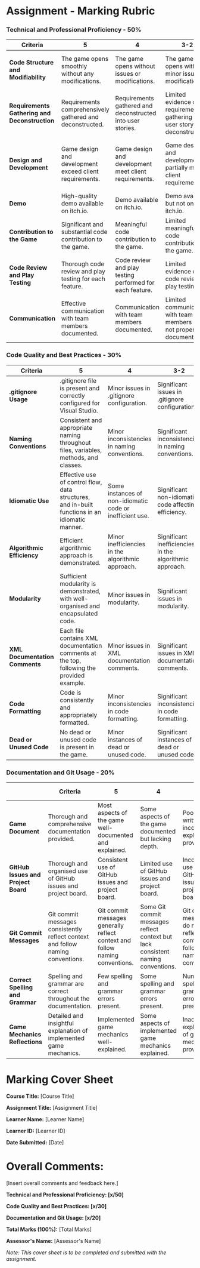# Assignment - Marking Rubric

### Technical and Professional Proficiency - 50%

| **Criteria**                                  | **5**                                                         | **4**                                                      | **3-2**                                                                  | **1-0**                                                                     |
| --------------------------------------------- | ------------------------------------------------------------- | ---------------------------------------------------------- | ------------------------------------------------------------------------ | --------------------------------------------------------------------------- |
| **Code Structure and Modifiability**          | The game opens smoothly without any modifications.     | The game opens without issues or modifications.     | The game opens with minor issues or modifications.                | The game fails to open or requires significant modifications.        |
| **Requirements Gathering and Deconstruction** | Requirements comprehensively gathered and deconstructed.      | Requirements gathered and deconstructed into user stories. | Limited evidence of requirements gathering or user story deconstruction. | No evidence of requirements gathering or user story deconstruction.         |
| **Design and Development**                    | Game design and development exceed client requirements.       | Game design and development meet client requirements.      | Game design and development partially meet client requirements.          | Game design and development significantly deviate from client requirements. |
| **Demo**                                      | High-quality demo available on itch.io.                       | Demo available on itch.io.                                 | Demo available but not on itch.io.                                       | No demo available or not on itch.io.                                        |
| **Contribution to the Game**            | Significant and substantial code contribution to the game. | Meaningful code contribution to the game.               | Limited meaningful code contribution to the game.                     | No meaningful code contribution to the game.                             |
| **Code Review and Play Testing**              | Thorough code review and play testing for each feature.       | Code review and play testing performed for each feature.   | Limited evidence of code review or play testing.                         | No evidence of code review or play testing.                                 |
| **Communication**                             | Effective communication with team members documented.         | Communication with team members documented.                | Limited communication with team members or not properly documented.      | No communication with team members or not documented.                       |


### Code Quality and Best Practices - 30%

| **Criteria**                   | **5**                                                                                          | **4**                                                    | **3-2**                                                 | **1-0**                                                  |
| ------------------------------ | ---------------------------------------------------------------------------------------------- | -------------------------------------------------------- | ------------------------------------------------------- | -------------------------------------------------------- |
| **.gitignore Usage**           | .gitignore file is present and correctly configured for Visual Studio.                         | Minor issues in .gitignore configuration.                | Significant issues in .gitignore configuration.         | Missing or incorrect .gitignore file.                    |
| **Naming Conventions**         | Consistent and appropriate naming throughout files, variables, methods, and classes.           | Minor inconsistencies in naming conventions.             | Significant inconsistencies in naming conventions.      | Naming conventions are not followed.                     |
| **Idiomatic Use**              | Effective use of control flow, data structures, and in-built functions in an idiomatic manner. | Some instances of non-idiomatic code or inefficient use. | Significant non-idiomatic code affecting efficiency.    | Poor use of control flow, data structures, or functions. |
| **Algorithmic Efficiency**     | Efficient algorithmic approach is demonstrated.                                                | Minor inefficiencies in the algorithmic approach.        | Significant inefficiencies in the algorithmic approach. | Poor or non-efficient algorithmic approach.              |
| **Modularity**                 | Sufficient modularity is demonstrated, with well-organised and encapsulated code.              | Minor issues in modularity.                              | Significant issues in modularity.                       | Lack of modularity, code is not well-organised.          |
| **XML Documentation Comments** | Each file contains XML documentation comments at the top, following the provided example.      | Minor issues in XML documentation comments.              | Significant issues in XML documentation comments.       | Missing or incorrect XML documentation comments.         |
| **Code Formatting**            | Code is consistently and appropriately formatted.                                              | Minor inconsistencies in code formatting.                | Significant inconsistencies in code formatting.         | Poor or non-consistent code formatting.                  |
| **Dead or Unused Code**        | No dead or unused code is present in the game.                                          | Minor instances of dead or unused code.                  | Significant instances of dead or unused code.           | Widespread presence of dead or unused code.              |



### Documentation and Git Usage - 20%

| | **Criteria**                   | **5**                                                                                          | **4**                                                    | **3-2**                                                 | **1-0**                                                  |
| ------------------------------ | ---------------------------------------------------------------------------------------------- | -------------------------------------------------------- | ------------------------------------------------------- | -------------------------------------------------------- | --- |
| **Game Document**    | Thorough and comprehensive documentation provided.         | Most aspects of the game well-documented and explained.   | Some aspects of the game documented but lacking depth.  | Poorly written or incomplete explanation provided.  |                                                  |                                                  |
| **GitHub Issues and Project Board**                                       | Thorough and organised use of GitHub issues and project board. | Consistent use of GitHub issues and project board.        | Limited use of GitHub issues and project board.        | Inconsistent use of GitHub issues and project board. |                                                  |                                                  |
| **Git Commit Messages**          | Git commit messages consistently reflect context and follow naming conventions. | Git commit messages generally reflect context and follow naming conventions. | Some Git commit messages reflect context but lack consistent naming conventions. | Git commit messages do not reflect context or follow naming conventions. |                                                  |                                                  |
| **Correct Spelling and Grammar**                                                                                   | Spelling and grammar are correct throughout the documentation. | Few spelling and grammar errors present.                 | Some spelling and grammar errors present.              | Numerous spelling and grammar errors present.        |                                                  |                                                  |
| **Game Mechanics Reflections**                  | Detailed and insightful explanation of implemented game mechanics. | Implemented game mechanics well-explained.               | Some aspects of implemented game mechanics explained.   | Inadequate explanation of game mechanics provided.   |                                                  |                                                  |

# Marking Cover Sheet

**Course Title:** [Course Title]

**Assignment Title:** [Assignment Title]

**Learner Name:** [Learner Name]

**Learner ID:** [Learner ID]

**Date Submitted:** [Date]

# Overall Comments:

[Insert overall comments and feedback here.]

**Technical and Professional Proficiency: [x/50]**

**Code Quality and Best Practices: [x/30]**

**Documentation and Git Usage: [x/20]**

**Total Marks (100%):** [Total Marks]

**Assessor's Name:** [Assessor's Name]

_Note: This cover sheet is to be completed and submitted with the assignment._

